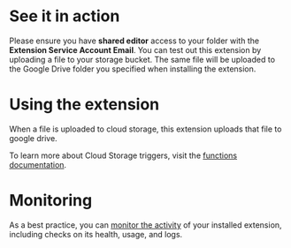 # See it in action

Please ensure you have **shared editor** access to your folder with the **Extension Service Account Email**. You can test out this extension by uploading a file to your storage bucket. The same file will be uploaded to the Google Drive folder you specified when installing the extension.

# Using the extension

When a file is uploaded to cloud storage, this extension uploads that file to google drive.

To learn more about Cloud Storage triggers, visit the [functions documentation](https://firebase.google.com/docs/functions/gcp-storage-events?gen=1st).

# Monitoring

As a best practice, you can [monitor the activity](https://firebase.google.com/docs/extensions/manage-installed-extensions#monitor) of your installed extension, including checks on its health, usage, and logs.
